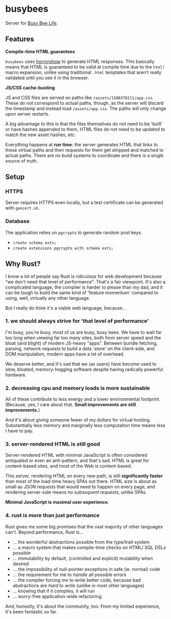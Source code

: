 # busybees

Server for [Busy Bee Life](https://www.busybee.life).

## Features

**Compile-time HTML guarantees**

`busybees` uses [horrorshow](https://docs.rs/horrorshow/0.8.3/horrorshow/) to generate HTML responses.
This basically means that HTML is guaranteed to be valid at compile time due to the `html!` macro expansion,
unlike using traditional `.html` templates that aren't really validated until you see it in the browser.

**JS/CSS cache-busting**

JS and CSS files are served on paths like `/assets/1588378111/app.css`.
These do not correspond to actual paths, though, as the server will discard the timestamp
and instead load `/assets/app.css`. The paths will only change upon server restarts.

A big advantage to this is that the files themselves do not need to be 'built' or have
hashes appended to them, HTML files do not need to be updated to match the new asset hashes, etc.

Everything happens at **run time**: the server generates HTML that links to these
virtual paths and then requests for them get stripped and matched to actual paths.
There are no build systems to coordinate and there is a single source of truth.

## Setup

### HTTPS

Server requires HTTPS even locally, but a test certificate can be generated with `gencert.sh`.

### Database

The application relies on `pgcrypto` to generate random post keys.

- `create schema exts;`
- `create extensions pgcrypto with schema exts;`

## Why Rust?

I know a lot of people say Rust is ridiculous for web development because "we don't need that level of performance".
That's a fair viewpoint. It's also a complicated language, the compiler is harder to please than my dad, and it can be tough to build the same kind of 'feature momentum' compared to using, well, virtually any other language.

But I really do think it's a viable web language, because...

### 1. we should **always** strive for 'that level of performance'

I'm busy, you're busy, most of us are busy, busy bees.
We have to wait far too long when viewing far too many sites, both from server speed and the bloat (and blight) of modern JS-heavy "apps". Between bundle fetching, parsing, network requests to build a data 'store' on the client-side, and DOM manipulation, modern apps have a lot of overhead.

We deserve better, and it's sad that we (as users) have become used to slow, bloated, memory-hogging software
despite having radically powerful hardware.

### 2. decreasing cpu and memory loads is more sustainable

All of these contribute to less energy and a lower environmental footprint.
(Because, yes, I care about that. **Small improvements are still improvements.**)

And it's about giving someone fewer of my dollars for virtual hosting.
Substantially less memory and marginally less computation time means less I have to pay.

### 3. server-rendered HTML is still good

Server-rendered HTML with minimal JavaScript is often considered antiquated or even an anti-pattern, and that's sad.
HTML is great for content-based sites, and most of the Web is content-based.

This server, rendering HTML on every new path, is still **significantly faster** than most of the load-time heavy SPAs out there. HTML size is about as small as JSON requests that would need to happen on every page,
and rendering server-side means *no subsequent requests*, unlike SPAs.

**Minimal JavaScript is maximal user experience.**

### 4. rust is more than just performance

Rust gives me some big promises that the vast majority of other languages can't.
Beyond performance, Rust is...

- ... the wonderful abstractions possible from the type/trait system
- ... a macro system that makes compile-time checks on HTML/ SQL DSLs possible
- ... immutability by default, (controlled and explicit) mutability when desired
- ... the impossibility of null-pointer exceptions in safe (ie. normal) code
- ... the requirement for me to *handle* all possible errors
- ... the compiler forcing me to write better code, because bad abstractions *are hard to write* (unlike in most other languages)
- ... knowing that if it compiles, it will run
- ... worry-free application-wide refactoring

And, honestly, it's about the community, too. From my limited experience, it's been fantastic so far.
